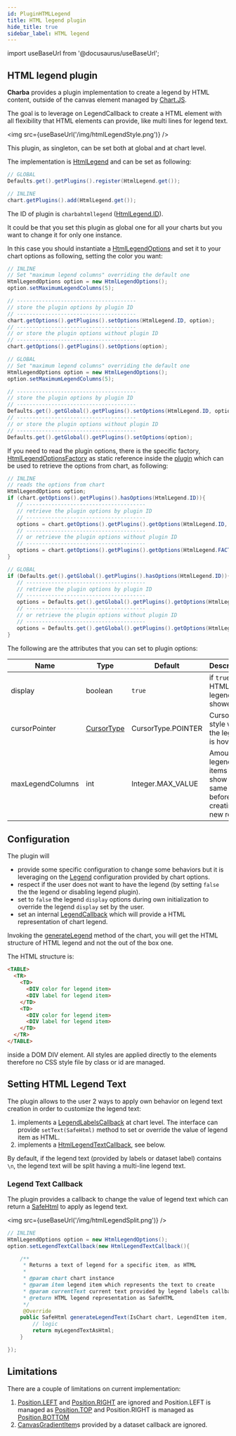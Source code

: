 ```yaml
---
id: PluginHTMLLegend
title: HTML legend plugin
hide_title: true
sidebar_label: HTML legend
---
```

import useBaseUrl from '@docusaurus/useBaseUrl';

## HTML legend plugin

**Charba** provides a plugin implementation to create a legend by HTML content, outside of the canvas element managed by [Chart.JS](http://www.chartjs.org/).

The goal is to leverage on LegendCallback to create a HTML element with all flexibility that HTML elements can provide, like multi lines for legend text.

<img src={useBaseUrl('/img/htmlLegendStyle.png')} />

This plugin, as singleton, can be set both at global and at chart level.

The implementation is [HtmlLegend](http://www.pepstock.org/Charba/3.3/org/pepstock/charba/client/impl/plugins/HtmlLegend.html) and can be set as following:

```java
// GLOBAL
Defaults.get().getPlugins().register(HtmlLegend.get());

// INLINE
chart.getPlugins().add(HtmlLegend.get());
```

The ID of plugin is `charbahtmllegend` ([HtmlLegend.ID](http://www.pepstock.org/Charba/3.3/org/pepstock/charba/client/impl/plugins/HtmlLegend.html#ID)).

It could be that you set this plugin as global one for all your charts but you want to change it for only one instance.

In this case you should instantiate a [HtmlLegendOptions](http://www.pepstock.org/Charba/3.3/org/pepstock/charba/client/impl/plugins/HtmlLegendOptions.html) and set it to your chart options as following, setting the color you want:

```java
// INLINE
// Set "maximum legend columns" overriding the default one
HtmlLegendOptions option = new HtmlLegendOptions();
option.setMaximumLegendColumns(5);

// --------------------------------------
// store the plugin options by plugin ID
// --------------------------------------
chart.getOptions().getPlugins().setOptions(HtmlLegend.ID, option);
// --------------------------------------
// or store the plugin options without plugin ID
// --------------------------------------
chart.getOptions().getPlugins().setOptions(option);

// GLOBAL
// Set "maximum legend columns" overriding the default one
HtmlLegendOptions option = new HtmlLegendOptions();
option.setMaximumLegendColumns(5);

// --------------------------------------
// store the plugin options by plugin ID
// --------------------------------------
Defaults.get().getGlobal().getPlugins().setOptions(HtmlLegend.ID, option);
// --------------------------------------
// or store the plugin options without plugin ID
// --------------------------------------
Defaults.get().getGlobal().getPlugins().setOptions(option);
```

If you need to read the plugin options, there is the specific factory, [HtmlLegendOptionsFactory](http://www.pepstock.org/Charba/3.3/org/pepstock/charba/client/impl/plugins/HtmlLegendOptionsFactory.html) as static reference inside the [plugin](http://www.pepstock.org/Charba/3.3/org/pepstock/charba/client/impl/plugins/HtmlLegend.html) which can be used to retrieve the options from chart, as following:

```java
// INLINE
// reads the options from chart
HtmlLegendOptions option;
if (chart.getOptions().getPlugins().hasOptions(HtmlLegend.ID)){
   // --------------------------------------
   // retrieve the plugin options by plugin ID
   // --------------------------------------
   options = chart.getOptions().getPlugins().getOptions(HtmlLegend.ID, HtmlLegend.FACTORY);
   // --------------------------------------
   // or retrieve the plugin options without plugin ID
   // --------------------------------------
   options = chart.getOptions().getPlugins().getOptions(HtmlLegend.FACTORY);
}

// GLOBAL
if (Defaults.get().getGlobal().getPlugins().hasOptions(HtmlLegend.ID)){
   // --------------------------------------
   // retrieve the plugin options by plugin ID
   // --------------------------------------
   options = Defaults.get().getGlobal().getPlugins().getOptions(HtmlLegend.ID, HtmlLegend.FACTORY);
   // --------------------------------------
   // or retrieve the plugin options without plugin ID
   // --------------------------------------
   options = Defaults.get().getGlobal().getPlugins().getOptions(HtmlLegend.FACTORY);
}
```

The following are the attributes that you can set to plugin options:

| Name | Type | Default | Description
| ---- | ---- | ------- | -----------
| display | boolean | `true` | if `true`, the HTML legend is showed.
| cursorPointer | [CursorType](http://www.pepstock.org/Charba/3.3/org/pepstock/charba/client/dom/enums/CursorType.html) | CursorType.POINTER | Cursor style when the legend is hovered.
| maxLegendColumns | int | Integer.MAX_VALUE | Amount of legend items to show in the same row before creating new row.

## Configuration

The plugin will

  * provide some specific configuration to change some behaviors but it is leveraging on the [Legend](Defaults#legend) configuration provided by chart options.
  * respect if the user does not want to have the legend (by setting `false` the the legend or disabling legend plugin).
  * set to `false` the legend `display` options during own initialization to override the legend `display` set by the user.
  * set an internal [LegendCallback](http://www.pepstock.org/Charba/3.3/org/pepstock/charba/client/callbacks/LegendCallback.html) which will provide a HTML representation of chart legend.
  
Invoking the [generateLegend](Charts#generatelegend) method of the chart, you will get the HTML structure of HTML legend and not the out of the box one.

The HTML structure is:

```html
<TABLE>
  <TR>
    <TD>
      <DIV color for legend item>
      <DIV label for legend item>
    </TD>
    <TD>
      <DIV color for legend item>
      <DIV label for legend item>
    </TD>
  </TR>
</TABLE>
```

inside a DOM DIV element. All styles are applied directly to the elements therefore no CSS style file by class or id are managed. 

## Setting HTML Legend Text

The plugin allows to the user 2 ways to apply own behavior on legend text creation in order to customize the legend text:

  1. implements a [LegendLabelsCallback](Configuration#generatelabels-callback) at chart level. The interface can provide `setText(SafeHtml)` method to set or override the value of legend item as HTML.
  1. implements a [HtmlLegendTextCallback](http://www.pepstock.org/Charba/3.3/org/pepstock/charba/client/callbacks/HtmlLegendTextCallback.html), see below.

By default, if the legend text (provided by labels or dataset label) contains `\n`, the legend text will be split having a multi-line legend text.

### Legend Text Callback

The plugin provides a callback to change the value of legend text which can return a [SafeHtml](http://www.pepstock.org/Charba/3.3/org/pepstock/charba/client/dom/safehtml/SafeHtml.html) to apply as legend text.

<img src={useBaseUrl('/img/htmlLegendSplit.png')} />

```java
// INLINE
HtmlLegendOptions option = new HtmlLegendOptions();
option.setLegendTextCallback(new HtmlLegendTextCallback(){

    /**
     * Returns a text of legend for a specific item, as HTML
     * 
     * @param chart chart instance
     * @param item legend item which represents the text to create
     * @param currentText current text provided by legend labels callback.
     * @return HTML legend representation as SafeHTML
     */
     @Override
    public SafeHtml generateLegendText(IsChart chart, LegendItem item, String currentText){
    	// logic
    	return myLegendTextAsHtml;
    }

});
```

## Limitations 

There are a couple of limitations on current implementation:

  1. [Position.LEFT](http://www.pepstock.org/Charba/3.3/org/pepstock/charba/client/enums/Position.html#LEFT) and [Position.RIGHT](http://www.pepstock.org/Charba/3.3/org/pepstock/charba/client/enums/Position.html#RIGHT) are ignored and Position.LEFT is managed as [Position.TOP](http://www.pepstock.org/Charba/3.3/org/pepstock/charba/client/enums/Position.html#TOP) and Position.RIGHT is managed as [Position.BOTTOM](http://www.pepstock.org/Charba/3.3/org/pepstock/charba/client/enums/Position.html#BOTTOM)
  1. [CanvasGradientItem](http://www.pepstock.org/Charba/3.3/org/pepstock/charba/client/dom/elements/CanvasGradientItem.html)s provided by a dataset callback are ignored.
   